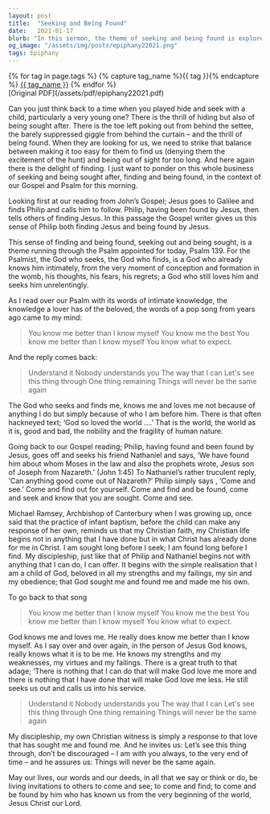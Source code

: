 ```yaml
---
layout: post
title:  "Seeking and Being Found"
date:   2021-01-17
blurb: "In this sermon, the theme of seeking and being found is explored in the context of the Gospel and Psalm. The sermon emphasizes that God, who seeks and finds us, knows us intimately and loves us unconditionally. It encourages us to see our discipleship as a response to God's love that has sought and found us, and invites us to seek and find God in our lives."
og_image: "/assets/img/posts/epiphany22021.png"
tags: Epiphany
---    
```

<div class="tag-pills">
  {% for tag in page.tags %}
    {% capture tag_name %}{{ tag }}{% endcapture %}
    <a href="{{ site.baseurl }}/tag/{{ tag_name }}" class="tag-pill">{{ tag_name }}</a>
  {% endfor %}
</div>
[Original PDF](/assets/pdf/epiphany22021.pdf)

Can you just think back to a time when you played hide and seek with a child, particularly a very young one? There is the thrill of hiding but also of being sought after. There is the toe left poking out from behind the settee, the barely suppressed giggle from behind the curtain – and the thrill of being found. When they are looking for us, we need to strike that balance between making it too easy for them to find us (denying them the excitement of the hunt) and being out of sight for too long. And here again there is the delight of finding. I just want to ponder on this whole business of seeking and being sought after, finding and being found, in the context of our Gospel and Psalm for this morning.

Looking first at our reading from John’s Gospel; Jesus goes to Galilee and finds Philip and calls him to follow. Philip, having been found by Jesus, then tells others of finding Jesus. In this passage the Gospel writer gives us this sense of Philip both finding Jesus and being found by Jesus.

This sense of finding and being found, seeking out and being sought, is a theme running through the Psalm appointed for today, Psalm 139. For the Psalmist, the God who seeks, the God who finds, is a God who already knows him intimately, from the very moment of conception and formation in the womb, his thoughts, his fears, his regrets; a God who still loves him and seeks him unrelentingly.

As I read over our Psalm with its words of intimate knowledge, the knowledge a lover has of the beloved, the words of a pop song from years ago came to my mind:

> You know me better than I know myself
> You know me the best
> You know me better than I know myself
> You know what to expect.

And the reply comes back:

> Understand it
> Nobody understands you
> The way that I can
> Let's see this thing through
> One thing remaining
> Things will never be the same again

The God who seeks and finds me, knows me and loves me not because of anything I do but simply because of who I am before him. There is that often hackneyed text; ‘God so loved the world ….’ That is the world, the world as it is, good and bad, the nobility and the fragility of human nature.

Going back to our Gospel reading; Philip, having found and been found by Jesus, goes off and seeks his friend Nathaniel and says, ‘We have found him about whom Moses in the law and also the prophets wrote, Jesus son of Joseph from Nazareth.’ (John 1:45) To Nathaniel’s rather truculent reply, ‘Can anything good come out of Nazareth?’ Philip simply says , ‘Come and see.’ Come and find out for yourself. Come and find and be found, come and seek and know that you are sought. Come and see.

Michael Ramsey, Archbishop of Canterbury when I was growing up, once said that the practice of infant baptism, before the child can make any response of her own, reminds us that my Christian faith, my Christian life begins not in anything that I have done but in what Christ has already done for me in Christ. I am sought long before I seek; I am found long before I find. My discipleship, just like that of Philip and Nathaniel begins not with anything that I can do, I can offer. It begins with the simple realisation that I am a child of God, beloved in all my strengths and my failings, my sin and my obedience; that God sought me and found me and made me his own.

To go back to that song

> You know me better than I know myself
> You know me the best
> You know me better than I know myself
> You know what to expect.

God knows me and loves me. He really does know me better than I know myself. As I say over and over again, in the person of Jesus God knows, really knows what it is to be me. He knows my strengths and my weaknesses, my virtues and my failings. There is a great truth to that adage; ‘There is nothing that I can do that will make God love me more and there is nothing that I have done that will make God love me less. He still seeks us out and calls us into his service.

> Understand it
> Nobody understands you
> The way that I can
> Let's see this thing through
> One thing remaining
> Things will never be the same again

My discipleship, my own Christian witness is simply a response to that love that has sought me and found me. And he invites us: Let’s see this thing through, don’t be discouraged – I am with you always, to the very end of time – and he assures us: Things will never be the same again.

May our lives, our words and our deeds, in all that we say or think or do, be living invitations to others to come and see; to come and find; to come and be found by him who has known us from the very beginning of the world, Jesus Christ our Lord.

